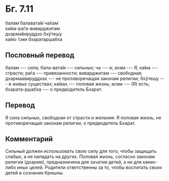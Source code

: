 # Бг. 7.11
балам̇ балавата̄м̇ ча̄хам̇<br/>
ка̄ма-ра̄га-виварджитам<br/>
дхарма̄вируддхо бхӯтешу<br/>
ка̄мо ’сми бхаратаршабха
## Пословный перевод

балам --- сила; бала-вата̄м --- сильных; ча --- и; ахам --- Я; ка̄ма ---
страсти; ра̄га --- привязанности; виварджитам --- свободная;
дхармаавируддхах̣ --- не противоречащая законам религии; бхӯтешу --- в
живых существах; ка̄мах̣ --- половая жизнь; асми --- (Я) есть;
бхарата-р̣шабха --- о предводитель Бхарат.

## Перевод

Я сила сильных, свободная от страсти и желания. Я половая жизнь, не
противоречащая законам религии, о предводитель Бхарат.

## Комментарий

Сильный должен использовать свою силу для того, чтобы защищать слабых, а
не нападать на других. Половая жизнь, согласно законам религии (дхарме),
предназначена для зачатия детей, а не для каких-либо иных целей.
Родители ответственны за то, чтобы воспитать своих детей в сознании
Кришны.
